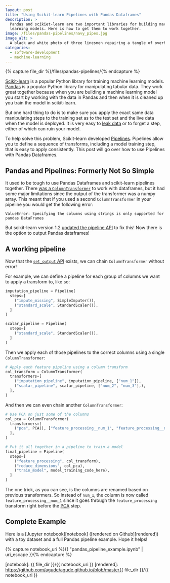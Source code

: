 ```yaml
---
layout: post
title: "Using Scikit-learn Pipelines with Pandas Dataframes"
description: >
  Pandas and scikiet-learn are two important libraries for building machine
  learning models. Here is how to get them to work together.
image: /files/pandas-pipelines/navy_pipes.jpg
image_alt: >
  A black and white photo of three linesmen repairing a tangle of overhead wires.
categories:
  - software-development
  - machine-learning
---
```


{% capture file_dir %}/files/pandas-pipelines/{% endcapture %}

[Scikit-learn][sklearn] is a popular Python library for training machine
learning models. [Pandas][pandas] is a popular Python library for manipulating
tabular data. They work great together because when you are building a machine
learning model you start by working with the data in Pandas and then when it
is cleaned up you train the model in scikit-learn.

[sklearn]: https://scikit-learn.org
[pandas]: https://pandas.pydata.org/

But one hard thing to do is to make sure you apply the exact same data
manipulating steps to the training set as to the test set and the live data
when the model is deployed. It is very easy to [leak data][leak] or to forget
a step, either of which can ruin your model.

[leak]: https://en.wikipedia.org/wiki/Leakage_(machine_learning)

To help solve this problem, Scikit-learn developed [Pipelines][pipelines].
Pipelines allow you to define a sequence of transforms, including a model
training step, that is easy to apply consistently. This post will go over how
to use Pipelines with Pandas Dataframes.

[pipelines]: https://scikit-learn.org/stable/modules/generated/sklearn.pipeline.Pipeline.html

## Pandas and Pipelines: Formerly Not So Simple

It used to be tough to use Pandas Dataframes and scikit-learn pipelines
together. There [was a `ColumnTransformer`][col_trans] to work with
dataframes, but it had some major limitations since the output of the
transformer was a numpy array. This meant that if you used a second
`ColumnTransformer` in your pipeline you would get the following error:

[col_trans]: https://scikit-learn.org/stable/modules/generated/sklearn.compose.ColumnTransformer.html#sklearn.compose.ColumnTransformer

```
ValueError: Specifying the columns using strings is only supported for pandas DataFrames
```

But scikit-learn version 1.2 [updated the pipeline API][pr] to fix this! Now
there is the option to output Pandas dataframes!

[pr]: https://github.com/scikit-learn/scikit-learn/pull/23734

## A working pipeline

Now that the [`set_output` API][setoutput] exists, we can chain
`ColumnTransformer` without error!

[setoutput]: https://scikit-learn.org/dev/auto_examples/miscellaneous/plot_set_output.html

For example, we can define a pipeline for each group of columns we want to
apply a transform to, like so:

```python
imputation_pipeline = Pipeline(
  steps=[
    ("impute_missing", SimpleImputer()),
    ("standard_scale", StandardScaler()),
  ]
)

scalar_pipeline = Pipeline(
  steps=[
    ("standard_scale", StandardScaler()),
  ]
)
```

Then we apply each of those pipelines to the correct columns using a single
`ColumnTransformer`:

```python
# Apply each feature pipeline using a column transform
col_transform = ColumnTransformer(
  transformers=[
    ("imputation_pipeline", imputation_pipeline, ["num_1"]),
    ("scalar_pipeline", scalar_pipeline, ["num_2", "num_3"],),
  ],
)
```

And then we can even chain another `ColumnTransformer`:

```python
# Use PCA on just some of the columns
col_pca = ColumnTransformer(
  transformers=[
    ("pca", PCA(), ["feature_processing__num_1", "feature_processing__num_2"]),
  ],
)

# Put it all together in a pipeline to train a model
final_pipeline = Pipeline(
  steps=[
    ("feature_processing", col_transform),
    ("reduce_dimensions", col_pca),
    ("train_model", model_training_code_here),
  ]
)

```

The one trick, as you can see, is the columns are renamed based on previous
transformers. So instead of `num_1`, the column is now called
`feature_processing__num_1` since it goes through the `feature_processing`
transform right before the [PCA][pca] step.

[pca]: https://en.wikipedia.org/wiki/Principal_component_analysis

## Complete Example

Here is a [Jupyter notebook][notebook] ([rendered on Github][rendered])
with a toy dataset and a full Pandas pipeline example. Hope it helps!

{% capture notebook_uri %}{{ "pandas_pipeline_example.ipynb" | uri_escape }}{% endcapture %}

[notebook]: {{ file_dir }}/{{ notebook_uri }}
[rendered]: https://github.com/agude/agude.github.io/blob/master{{ file_dir }}/{{ notebook_uri }}
